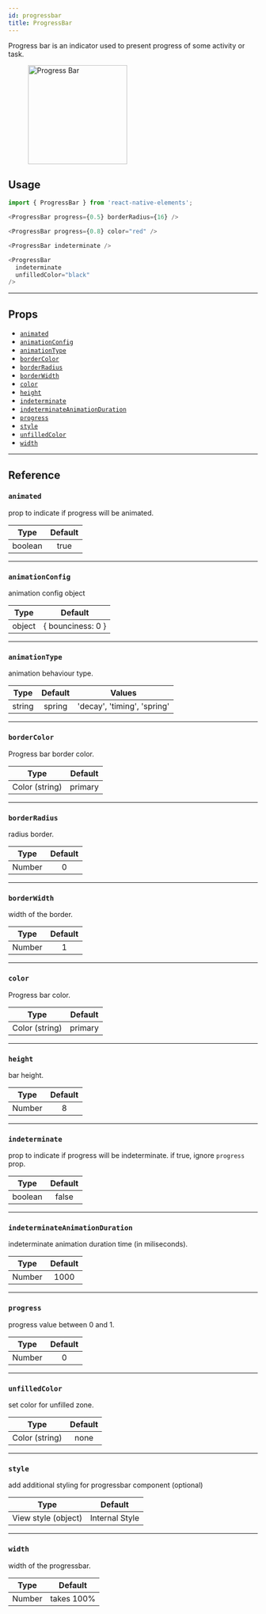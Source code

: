 ```yaml
---
id: progressbar
title: ProgressBar
---
```


Progress bar is an indicator used to present progress of some activity or task.

<div class="component-preview">
  <figure>
    <img style="height:200px" src="/react-native-elements/img/progressbar.png" alt="Progress Bar" />
  </figure>
</div>

## Usage

```js
import { ProgressBar } from 'react-native-elements';

<ProgressBar progress={0.5} borderRadius={16} />

<ProgressBar progress={0.8} color="red" />

<ProgressBar indeterminate />

<ProgressBar
  indeterminate
  unfilledColor="black"
/>
```

---

## Props

- [`animated`](#animated)
- [`animationConfig`](#animationConfig)
- [`animationType`](#animationType)
- [`borderColor`](#borderColor)
- [`borderRadius`](#borderRadius)
- [`borderWidth`](#borderWidth)
- [`color`](#color)
- [`height`](#height)
- [`indeterminate`](#indeterminate)
- [`indeterminateAnimationDuration`](#indeterminateAnimationDuration)
- [`progress`](#progress)
- [`style`](#style)
- [`unfilledColor`](#unfilledColor)
- [`width`](#width)

---

## Reference

### `animated`

prop to indicate if progress will be animated.

|  Type   | Default |
| :-----: | :-----: |
| boolean |  true   |

---

### `animationConfig`

animation config object

|  Type  |      Default      |
| :----: | :---------------: |
| object | { bounciness: 0 } |

---

### `animationType`

animation behaviour type.

|  Type  | Default |           Values            |
| :----: | :-----: | :-------------------------: |
| string | spring  | 'decay', 'timing', 'spring' |

---

### `borderColor`

Progress bar border color.

|      Type      | Default |
| :------------: | :-----: |
| Color (string) | primary |

---

### `borderRadius`

radius border.

|  Type  | Default |
| :----: | :-----: |
| Number |    0    |

---

### `borderWidth`

width of the border.

|  Type  | Default |
| :----: | :-----: |
| Number |    1    |

---

### `color`

Progress bar color.

|      Type      | Default |
| :------------: | :-----: |
| Color (string) | primary |

---

### `height`

bar height.

|  Type  | Default |
| :----: | :-----: |
| Number |    8    |

---

### `indeterminate`

prop to indicate if progress will be indeterminate. if true, ignore `progress` prop.

|  Type   | Default |
| :-----: | :-----: |
| boolean |  false  |

---

### `indeterminateAnimationDuration`

indeterminate animation duration time (in miliseconds).

|  Type  | Default |
| :----: | :-----: |
| Number |  1000   |

---

### `progress`

progress value between 0 and 1.

|  Type  | Default |
| :----: | :-----: |
| Number |    0    |

---

### `unfilledColor`

set color for unfilled zone.

|      Type      | Default |
| :------------: | :-----: |
| Color (string) |  none   |

---

### `style`

add additional styling for progressbar component (optional)

|        Type         |    Default     |
| :-----------------: | :------------: |
| View style (object) | Internal Style |

---

### `width`

width of the progressbar.

|  Type  |  Default   |
| :----: | :--------: |
| Number | takes 100% |

